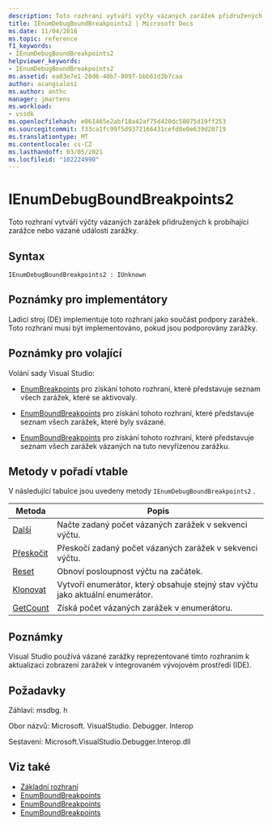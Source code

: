 ```yaml
---
description: Toto rozhraní vytváří výčty vázaných zarážek přidružených k probíhající zarážce nebo vázané události zarážky.
title: IEnumDebugBoundBreakpoints2 | Microsoft Docs
ms.date: 11/04/2016
ms.topic: reference
f1_keywords:
- IEnumDebugBoundBreakpoints2
helpviewer_keywords:
- IEnumDebugBoundBreakpoints2
ms.assetid: ea03e7e1-28d6-40b7-8097-bbb61d3b7caa
author: acangialosi
ms.author: anthc
manager: jmartens
ms.workload:
- vssdk
ms.openlocfilehash: e861465e2abf18a42af75d420dc58075d19ff253
ms.sourcegitcommit: f33ca1fc99f5d9372166431cefd0e0e639d20719
ms.translationtype: MT
ms.contentlocale: cs-CZ
ms.lasthandoff: 03/05/2021
ms.locfileid: "102224990"
---
```

# <a name="ienumdebugboundbreakpoints2"></a>IEnumDebugBoundBreakpoints2
Toto rozhraní vytváří výčty vázaných zarážek přidružených k probíhající zarážce nebo vázané události zarážky.

## <a name="syntax"></a>Syntax

```
IEnumDebugBoundBreakpoints2 : IUnknown
```

## <a name="notes-for-implementers"></a>Poznámky pro implementátory
 Ladicí stroj (DE) implementuje toto rozhraní jako součást podpory zarážek. Toto rozhraní musí být implementováno, pokud jsou podporovány zarážky.

## <a name="notes-for-callers"></a>Poznámky pro volající
 Volání sady Visual Studio:

- [EnumBreakpoints](../../../extensibility/debugger/reference/idebugbreakpointevent2-enumbreakpoints.md) pro získání tohoto rozhraní, které představuje seznam všech zarážek, které se aktivovaly.

- [EnumBoundBreakpoints](../../../extensibility/debugger/reference/idebugbreakpointboundevent2-enumboundbreakpoints.md) pro získání tohoto rozhraní, které představuje seznam všech zarážek, které byly svázané.

- [EnumBoundBreakpoints](../../../extensibility/debugger/reference/idebugpendingbreakpoint2-enumboundbreakpoints.md) pro získání tohoto rozhraní, které představuje seznam všech zarážek vázaných na tuto nevyřízenou zarážku.

## <a name="methods-in-vtable-order"></a>Metody v pořadí vtable
 V následující tabulce jsou uvedeny metody `IEnumDebugBoundBreakpoints2` .

|Metoda|Popis|
|------------|-----------------|
|[Další](../../../extensibility/debugger/reference/ienumdebugboundbreakpoints2-next.md)|Načte zadaný počet vázaných zarážek v sekvenci výčtu.|
|[Přeskočit](../../../extensibility/debugger/reference/ienumdebugboundbreakpoints2-skip.md)|Přeskočí zadaný počet vázaných zarážek v sekvenci výčtu.|
|[Reset](../../../extensibility/debugger/reference/ienumdebugboundbreakpoints2-reset.md)|Obnoví posloupnost výčtu na začátek.|
|[Klonovat](../../../extensibility/debugger/reference/ienumdebugboundbreakpoints2-clone.md)|Vytvoří enumerátor, který obsahuje stejný stav výčtu jako aktuální enumerátor.|
|[GetCount](../../../extensibility/debugger/reference/ienumdebugboundbreakpoints2-getcount.md)|Získá počet vázaných zarážek v enumerátoru.|

## <a name="remarks"></a>Poznámky
 Visual Studio používá vázané zarážky reprezentované tímto rozhraním k aktualizaci zobrazení zarážek v integrovaném vývojovém prostředí (IDE).

## <a name="requirements"></a>Požadavky
 Záhlaví: msdbg. h

 Obor názvů: Microsoft. VisualStudio. Debugger. Interop

 Sestavení: Microsoft.VisualStudio.Debugger.Interop.dll

## <a name="see-also"></a>Viz také
- [Základní rozhraní](../../../extensibility/debugger/reference/core-interfaces.md)
- [EnumBoundBreakpoints](../../../extensibility/debugger/reference/idebugbreakpointboundevent2-enumboundbreakpoints.md)
- [EnumBoundBreakpoints](../../../extensibility/debugger/reference/idebugpendingbreakpoint2-enumboundbreakpoints.md)
- [EnumBoundBreakpoints](../../../extensibility/debugger/reference/idebugpendingbreakpoint2-enumboundbreakpoints.md)
